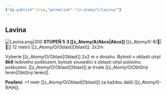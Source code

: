 ```yaml
---
{"dg-publish":true,"permalink":"/z-atomy/l/lavina/"}
---
```


## Lavina
![Lavina.png|300](/img/user/z_img/Lavina.png)
**STUPEŇ 5**
**3 [[z_Atomy/A/Akce\|Akce]]**
[[z_Atomy/0-9/🏹\|🏹]] 12 metrů
[[z_Atomy/O/Oblast\|Oblast]]: 2x2m

Vyberte [[z_Atomy/O/Oblast\|Oblast]] 2x2 m v dosahu. Bytosti v oblasti utrpí **8k6** ledového poškození, bytosti sousedící s oblastí utrpí polovinu poškození. [[z_Atomy/O/Oblast\|Oblast]] je trvale [[z_Atomy/O/Obtížný terén\|Obtížný terén]].

**Posílení**: +1 metr [[z_Atomy/O/Oblast\|Oblasti]] za každou další [[z_Atomy/0-9/🌀\|🌀]].